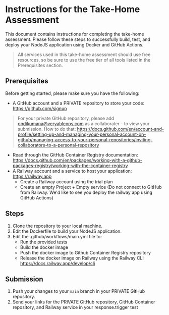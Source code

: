 # Instructions for the Take-Home Assessment

This document contains instructions for completing the take-home assessment. Please follow these steps to successfully build, test, and deploy your NodeJS application using Docker and GitHub Actions.
> All services used in this take-home assessment should use free resources, so be sure to use the free tier of all tools listed in the Prerequisites section.

## Prerequisites

Before getting started, please make sure you have the following:

- A GitHub account and a PRIVATE repository to store your code: https://github.com/signup
> For your private GitHub repository, please add ondikumana@veryableops.com as a collaborater - to view your submission. How to do that: https://docs.github.com/en/account-and-profile/setting-up-and-managing-your-personal-account-on-github/managing-access-to-your-personal-repositories/inviting-collaborators-to-a-personal-repository
- Read through the GitHub Container Registry documentation: https://docs.github.com/en/packages/working-with-a-github-packages-registry/working-with-the-container-registry
- A Railway account and a service to host your application: https://railway.app
    - Create a Railway account using the trial plan
    - Create an empty Project + Empty service (Do not connect to GitHub from Railway. We'd like to see you deploy the railway app using GitHub Actions)

## Steps

1. Clone the repository to your local machine.
2. Edit the Dockerfile to build your NodeJS application.
3. Edit the .github/workflows/main.yml file to:
    - Run the provided tests
    - Build the docker image
    - Push the docker image to Github Container Registry repository
    - Release the docker image on Railway using the Railway CLI https://docs.railway.app/develop/cli

## Submission

1. Push your changes to your `main` branch in your PRIVATE GitHub repository.
2. Send your links for the PRIVATE GitHub repository, GitHub Container repository, and Railway service in your response.trigger test
